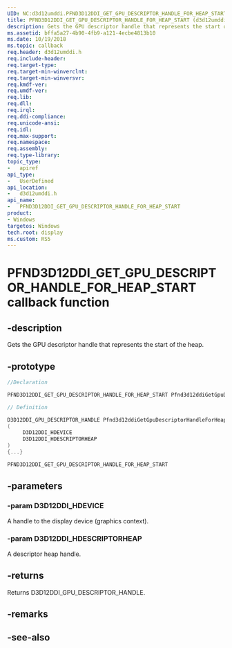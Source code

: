 ```yaml
---
UID: NC:d3d12umddi.PFND3D12DDI_GET_GPU_DESCRIPTOR_HANDLE_FOR_HEAP_START
title: PFND3D12DDI_GET_GPU_DESCRIPTOR_HANDLE_FOR_HEAP_START (d3d12umddi.h)
description: Gets the GPU descriptor handle that represents the start of the heap.
ms.assetid: bffa5a27-4b90-4fb9-a121-4ecbe4813b10
ms.date: 10/19/2018
ms.topic: callback
req.header: d3d12umddi.h
req.include-header:
req.target-type:
req.target-min-winverclnt:
req.target-min-winversvr:
req.kmdf-ver:
req.umdf-ver:
req.lib:
req.dll:
req.irql: 
req.ddi-compliance:
req.unicode-ansi:
req.idl:
req.max-support:
req.namespace:
req.assembly:
req.type-library: 
topic_type: 
-	apiref
api_type: 
-	UserDefined
api_location: 
-	d3d12umddi.h
api_name: 
-	PFND3D12DDI_GET_GPU_DESCRIPTOR_HANDLE_FOR_HEAP_START
product: 
- Windows
targetos: Windows
tech.root: display
ms.custom: RS5
---
```


# PFND3D12DDI_GET_GPU_DESCRIPTOR_HANDLE_FOR_HEAP_START callback function

## -description

Gets the GPU descriptor handle that represents the start of the heap.

## -prototype

```cpp
//Declaration

PFND3D12DDI_GET_GPU_DESCRIPTOR_HANDLE_FOR_HEAP_START Pfnd3d12ddiGetGpuDescriptorHandleForHeapStart; 

// Definition

D3D12DDI_GPU_DESCRIPTOR_HANDLE Pfnd3d12ddiGetGpuDescriptorHandleForHeapStart 
(
	 D3D12DDI_HDEVICE
	 D3D12DDI_HDESCRIPTORHEAP
)
{...}

PFND3D12DDI_GET_GPU_DESCRIPTOR_HANDLE_FOR_HEAP_START 


```

## -parameters

### -param D3D12DDI_HDEVICE  

A handle to the display device (graphics context).
 
### -param D3D12DDI_HDESCRIPTORHEAP

A descriptor heap handle.

## -returns

Returns D3D12DDI_GPU_DESCRIPTOR_HANDLE.

## -remarks




## -see-also
